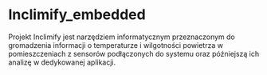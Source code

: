 # Inclimify_embedded

Projekt Inclimify jest narzędziem informatycznym przeznaczonym do gromadzenia informacji o temperaturze i wilgotności powietrza w pomieszczeniach z sensorów podłączonych do systemu oraz późniejszą ich analizę w dedykowanej aplikacji. 